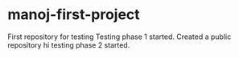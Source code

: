 # manoj-first-project
First repository for testing 
Testing phase 1 started.
Created a public repository 
hi testing phase 2 started.